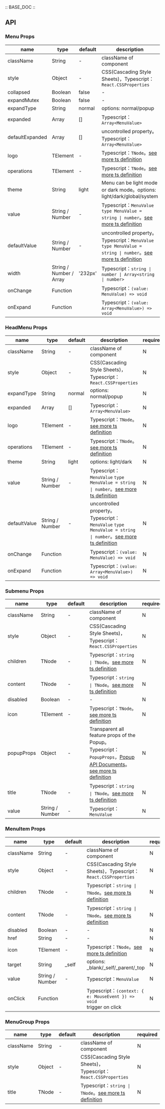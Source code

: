 :: BASE_DOC ::

## API

### Menu Props

name | type | default | description | required
-- | -- | -- | -- | --
className | String | - | className of component | N
style | Object | - | CSS(Cascading Style Sheets)，Typescript：`React.CSSProperties` | N
collapsed | Boolean | false | \- | N
expandMutex | Boolean | false | \- | N
expandType | String | normal | options: normal/popup | N
expanded | Array | [] | Typescript：`Array<MenuValue>` | N
defaultExpanded | Array | [] | uncontrolled property。Typescript：`Array<MenuValue>` | N
logo | TElement | - | Typescript：`TNode`。[see more ts definition](https://github.com/Tencent/tdesign-react/blob/develop/src/common.ts) | N
operations | TElement | - | Typescript：`TNode`。[see more ts definition](https://github.com/Tencent/tdesign-react/blob/develop/src/common.ts) | N
theme | String | light | Menu can be light mode or dark mode。options: light/dark/global/system | N
value | String / Number | - | Typescript：`MenuValue` `type MenuValue = string \| number`。[see more ts definition](https://github.com/Tencent/tdesign-react/blob/develop/src/menu/type.ts) | N
defaultValue | String / Number | - | uncontrolled property。Typescript：`MenuValue` `type MenuValue = string \| number`。[see more ts definition](https://github.com/Tencent/tdesign-react/blob/develop/src/menu/type.ts) | N
width | String / Number / Array | '232px' | Typescript：`string \| number \| Array<string \| number>` | N
onChange | Function |  | Typescript：`(value: MenuValue) => void`<br/> | N
onExpand | Function |  | Typescript：`(value: Array<MenuValue>) => void`<br/> | N


### HeadMenu Props

name | type | default | description | required
-- | -- | -- | -- | --
className | String | - | className of component | N
style | Object | - | CSS(Cascading Style Sheets)，Typescript：`React.CSSProperties` | N
expandType | String | normal | options: normal/popup | N
expanded | Array | [] | Typescript：`Array<MenuValue>` | N
logo | TElement | - | Typescript：`TNode`。[see more ts definition](https://github.com/Tencent/tdesign-react/blob/develop/src/common.ts) | N
operations | TElement | - | Typescript：`TNode`。[see more ts definition](https://github.com/Tencent/tdesign-react/blob/develop/src/common.ts) | N
theme | String | light | options: light/dark | N
value | String / Number | - | Typescript：`MenuValue` `type MenuValue = string \| number`。[see more ts definition](https://github.com/Tencent/tdesign-react/blob/develop/src/menu/type.ts) | N
defaultValue | String / Number | - | uncontrolled property。Typescript：`MenuValue` `type MenuValue = string \| number`。[see more ts definition](https://github.com/Tencent/tdesign-react/blob/develop/src/menu/type.ts) | N
onChange | Function |  | Typescript：`(value: MenuValue) => void`<br/> | N
onExpand | Function |  | Typescript：`(value: Array<MenuValue>) => void`<br/> | N


### Submenu Props

name | type | default | description | required
-- | -- | -- | -- | --
className | String | - | className of component | N
style | Object | - | CSS(Cascading Style Sheets)，Typescript：`React.CSSProperties` | N
children | TNode | - | Typescript：`string \| TNode`。[see more ts definition](https://github.com/Tencent/tdesign-react/blob/develop/src/common.ts) | N
content | TNode | - | Typescript：`string \| TNode`。[see more ts definition](https://github.com/Tencent/tdesign-react/blob/develop/src/common.ts) | N
disabled | Boolean | - | \- | N
icon | TElement | - | Typescript：`TNode`。[see more ts definition](https://github.com/Tencent/tdesign-react/blob/develop/src/common.ts) | N
popupProps | Object | - | Transparent all feature props of the Popup。Typescript：`PopupProps`，[Popup API Documents](./popup?tab=api)。[see more ts definition](https://github.com/Tencent/tdesign-react/blob/develop/src/menu/type.ts) | N
title | TNode | - | Typescript：`string \| TNode`。[see more ts definition](https://github.com/Tencent/tdesign-react/blob/develop/src/common.ts) | N
value | String / Number | - | Typescript：`MenuValue` | N


### MenuItem Props

name | type | default | description | required
-- | -- | -- | -- | --
className | String | - | className of component | N
style | Object | - | CSS(Cascading Style Sheets)，Typescript：`React.CSSProperties` | N
children | TNode | - | Typescript：`string \| TNode`。[see more ts definition](https://github.com/Tencent/tdesign-react/blob/develop/src/common.ts) | N
content | TNode | - | Typescript：`string \| TNode`。[see more ts definition](https://github.com/Tencent/tdesign-react/blob/develop/src/common.ts) | N
disabled | Boolean | - | \- | N
href | String | - | \- | N
icon | TElement | - | Typescript：`TNode`。[see more ts definition](https://github.com/Tencent/tdesign-react/blob/develop/src/common.ts) | N
target | String | _self | options: _blank/_self/_parent/_top | N
value | String / Number | - | Typescript：`MenuValue` | N
onClick | Function |  | Typescript：`(context: { e: MouseEvent }) => void`<br/>trigger on click | N


### MenuGroup Props

name | type | default | description | required
-- | -- | -- | -- | --
className | String | - | className of component | N
style | Object | - | CSS(Cascading Style Sheets)，Typescript：`React.CSSProperties` | N
title | TNode | - | Typescript：`string \| TNode`。[see more ts definition](https://github.com/Tencent/tdesign-react/blob/develop/src/common.ts) | N
